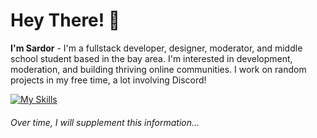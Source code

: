 # Hey There! 👋
**I'm Sardor** - I'm a fullstack developer, designer, moderator, and middle school student based in the bay area. I'm interested in development, moderation, and building thriving online communities. I work on random projects in my free time, a lot involving Discord!

[![My Skills](https://skillicons.dev/icons?i=js,vue,python,django)](https://skillicons.dev)

###### Over time, I will supplement this information...

<!-- dark -->

[Sardor]:https://github.com/sardor-wd
